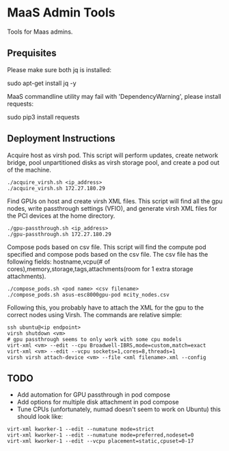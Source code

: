 # MaaS Admin Tools
Tools for Maas admins.

## Prequisites

Please make sure both jq is installed:

sudo apt-get install jq -y

MaaS commandline utility may fail with 'DependencyWarning', please install requests:

sudo pip3 install requests

## Deployment Instructions

Acquire host as virsh pod. This script will perform updates, create network bridge, pool unpartitioned disks as virsh storage pool, and create a pod out of the machine.
```
./acquire_virsh.sh <ip_address>
./acquire_virsh.sh 172.27.180.29
```

Find GPUs on host and create virsh XML files. This script will find all the gpu nodes, write passthrough settings (VFIO), and generate virsh XML files for the PCI devices at the home directory. 
```
./gpu-passthrough.sh <ip_address>
./gpu-passthrough.sh 172.27.180.29
```

Compose pods based on csv file. This script will find the compute pod specified and compose pods based on the csv file. The csv file has the following fields: hostname,vcpu(# of cores),memory,storage,tags,attachments(room for 1 extra storage attachments).
```
./compose_pods.sh <pod name> <csv filename> 
./compose_pods.sh asus-esc8000gpu-pod mcity_nodes.csv
```
Following this, you probably have to attach the XML for the gpu to the correct nodes using Virsh. The commands are relative simple:
```
ssh ubuntu@<ip endpoint>
virsh shutdown <vm>
# gpu passthrough seems to only work with some cpu models
virt-xml <vm> --edit --cpu Broadwell-IBRS,mode=custom,match=exact
virt-xml <vm> --edit --vcpu sockets=1,cores=8,threads=1
virsh virsh attach-device <vm> --file <xml filename>.xml --config
```
## TODO
- Add automation for GPU passthrough in pod compose
- Add options for multiple disk attachment in pod compose
- Tune CPUs (unfortunately, numad doesn't seem to work on Ubuntu) this should look like:
```
virt-xml kworker-1 --edit --numatune mode=strict
virt-xml kworker-1 --edit --numatune mode=preferred,nodeset=0
virt-xml kworker-1 --edit --vcpu placement=static,cpuset=0-17
```
